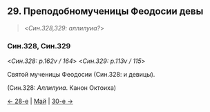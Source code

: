 
## 29. Преподобномученицы Феодосии девы

> <*Син.328,329: аллилуиа?*>

### Син.328, Син.329

<*Син.328: p.162v / 164*>
<*Син.329: p.113v / 115*>

Святой мученицы Феодосии (Син.328: и девицы).

(Син.328: *Аллилуиа*. Канон Октоиха)

[← 28-е](05_28_SAB.ru.md) | [Май](README.md#29-й) | [30-е →](05_30_SAB.ru.md)

